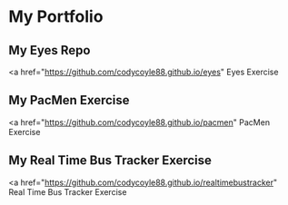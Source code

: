 # My Portfolio
## My Eyes Repo
<a href="https://github.com/codycoyle88.github.io/eyes" Eyes Exercise </a>
## My PacMen Exercise
<a href="https://github.com/codycoyle88.github.io/pacmen" PacMen Exercise </a>
## My Real Time Bus Tracker Exercise
<a href="https://github.com/codycoyle88.github.io/realtimebustracker" Real Time Bus Tracker Exercise </a>
